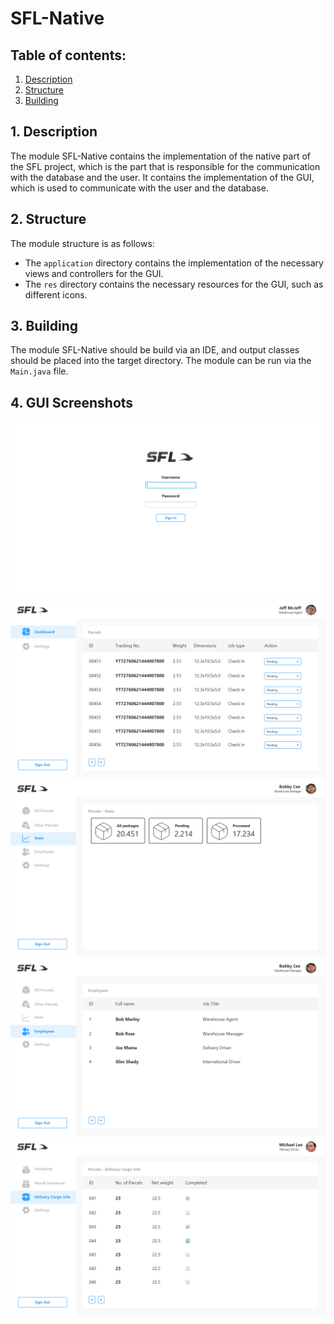 # SFL-Native

## Table of contents:
1. [Description](#1-description)
2. [Structure](#2-structure)
3. [Building](#3-building)


## 1. Description

The module SFL-Native contains the implementation of the native part of 
the SFL project, which is the part that is responsible for the communication with 
the database and the user. It contains the implementation of 
the GUI, which is used to communicate with the user and the database.

## 2. Structure

The module structure is as follows:
- The `application` directory contains the implementation of the 
  necessary views and controllers for the GUI.
- The `res` directory contains the necessary resources for the GUI, such as
  different icons.

## 3. Building

The module SFL-Native should be build via an IDE, and output classes
should be placed into the target directory. The module can be run via
the `Main.java` file.

## 4. GUI Screenshots
![Screenshot1](/src/native/src/res/Screenshot1.png)
![Screenshot2](src/native/src/res/Screenshot2.png)
![Screenshot3](src/native/src/res/Screenshot3.png)
![Screenshot4](src/native/src/res/Screenshot4.png)
![Screenshot5](src/native/src/res/Screenshot5.png)

